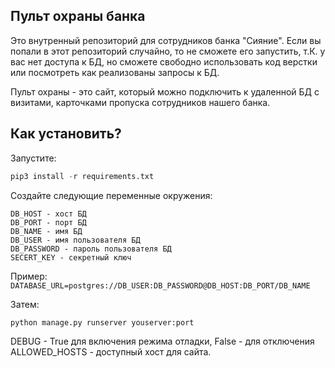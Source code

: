 ## Пульт охраны банка

Это внутренный репозиторий для сотрудников банка "Сияние". Если вы попали в этот репозиторий случайно, то не сможете его запустить, т.К. у вас нет доступа к БД, но сможете свободно использовать код верстки или посмотреть как реализованы запросы к БД.

Пульт охраны - это сайт, который можно подключить к удаленной БД с визитами, карточками пропуска сотрудников нашего банка.

## Как установить?

Запустите:
```python
pip3 install -r requirements.txt
```

Создайте следующие переменные окружения:
```
DB_HOST - хост БД
DB_PORT - порт БД
DB_NAME - имя БД
DB_USER - имя пользователя БД
DB_PASSWORD - пароль пользователя БД
SECERT_KEY - секретный ключ
```
Пример: ```DATABASE_URL=postgres://DB_USER:DB_PASSWORD@DB_HOST:DB_PORT/DB_NAME```

Затем:
```python
python manage.py runserver youserver:port
```

DEBUG - True для включения режима отладки, False - для отключения
ALLOWED_HOSTS - доступный хост для сайта.
